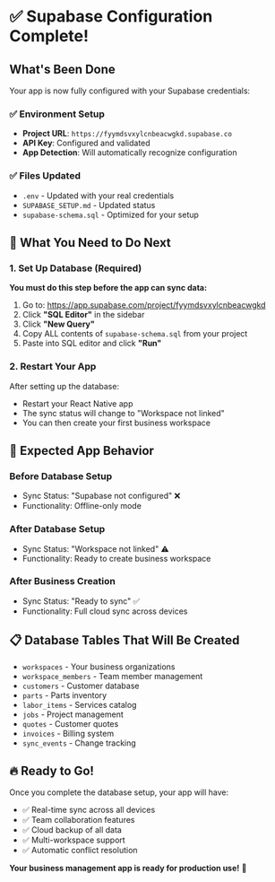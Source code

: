 # ✅ Supabase Configuration Complete!

## What's Been Done
Your app is now fully configured with your Supabase credentials:

### ✅ Environment Setup
- **Project URL**: `https://fyymdsvxylcnbeacwgkd.supabase.co`
- **API Key**: Configured and validated
- **App Detection**: Will automatically recognize configuration

### ✅ Files Updated
- `.env` - Updated with your real credentials
- `SUPABASE_SETUP.md` - Updated status
- `supabase-schema.sql` - Optimized for your setup

## 🚀 What You Need to Do Next

### 1. Set Up Database (Required)
**You must do this step before the app can sync data:**

1. Go to: https://app.supabase.com/project/fyymdsvxylcnbeacwgkd
2. Click **"SQL Editor"** in the sidebar
3. Click **"New Query"**
4. Copy ALL contents of `supabase-schema.sql` from your project
5. Paste into SQL editor and click **"Run"**

### 2. Restart Your App
After setting up the database:
- Restart your React Native app
- The sync status will change to "Workspace not linked"
- You can then create your first business workspace

## 🎯 Expected App Behavior

### Before Database Setup
- Sync Status: "Supabase not configured" ❌
- Functionality: Offline-only mode

### After Database Setup  
- Sync Status: "Workspace not linked" ⚠️
- Functionality: Ready to create business workspace

### After Business Creation
- Sync Status: "Ready to sync" ✅
- Functionality: Full cloud sync across devices

## 📋 Database Tables That Will Be Created
- `workspaces` - Your business organizations
- `workspace_members` - Team member management
- `customers` - Customer database
- `parts` - Parts inventory
- `labor_items` - Services catalog
- `jobs` - Project management
- `quotes` - Customer quotes
- `invoices` - Billing system
- `sync_events` - Change tracking

## 🔥 Ready to Go!
Once you complete the database setup, your app will have:
- ✅ Real-time sync across all devices
- ✅ Team collaboration features
- ✅ Cloud backup of all data
- ✅ Multi-workspace support
- ✅ Automatic conflict resolution

**Your business management app is ready for production use!** 🎉